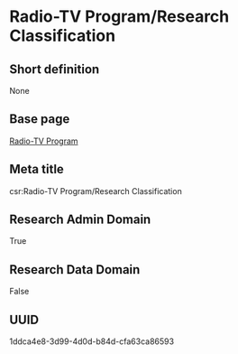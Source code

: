 # Radio-TV Program/Research Classification
## Short definition
None
## Base page
[Radio-TV Program](https://github.com/EuroCRIS/CASRAI-Dictionairies/blob/main/Objects/Radio-TV%20Program.md)
## Meta title
csr:Radio-TV Program/Research Classification
## Research Admin Domain
True
## Research Data Domain
False
## UUID
1ddca4e8-3d99-4d0d-b84d-cfa63ca86593

